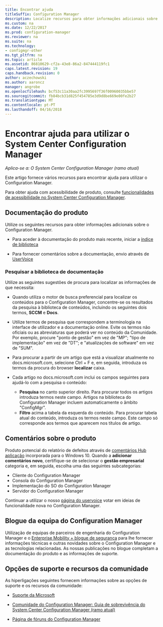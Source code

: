 ```yaml
---
title: Encontrar ajuda
titleSuffix: Configuration Manager
description: Localize recursos para obter informações adicionais sobre o System Center Configuration Manager.
ms.custom: na
ms.date: 12/22/2017
ms.prod: configuration-manager
ms.reviewer: na
ms.suite: na
ms.technology:
- configmgr-other
ms.tgt_pltfrm: na
ms.topic: article
ms.assetid: 86810629-cf2a-43e8-86a2-847444119fc1
caps.latest.revision: 19
caps.handback.revision: 0
author: aczechowski
ms.author: aaroncz
manager: angrobe
ms.openlocfilehash: bcf53c11a30aa2fc3995697f36f00960035bbe57
ms.sourcegitcommit: fb84bcb31d825f454785e3d9d8be669e00fe2b27
ms.translationtype: MT
ms.contentlocale: pt-PT
ms.lasthandoff: 04/16/2018
---
```

# <a name="find-help-for-using-system-center-configuration-manager"></a>Encontrar ajuda para utilizar o System Center Configuration Manager

*Aplica-se a: O System Center Configuration Manager (ramo atual)*

Este artigo fornece vários recursos para encontrar ajuda para utilizar o Configuration Manager.  

Para obter ajuda com acessibilidade de produto, consulte [funcionalidades de acessibilidade no System Center Configuration Manager](../../core/understand/accessibility-features.md).


##  <a name="bkmk_Info"></a> Documentação do produto  
 Utilize os seguintes recursos para obter informações adicionais sobre o Configuration Manager.  

-   Para aceder à documentação do produto mais recente, iniciar a [índice de biblioteca](https://docs.microsoft.com/sccm/)

-   Para fornecer comentários sobre a documentação, envio através de [UserVoice](https://configurationmanager.uservoice.com/forums/300492-ideas/category/112371-documentation)  


###  <a name="BKMK_SearchTips"></a> Pesquisar a biblioteca de documentação  
 Utilize as seguintes sugestões de procura para localizar as informações de que necessita:  

-   Quando utiliza o motor de busca preferencial para localizar os conteúdos para o Configuration Manager, concentre-se os resultados da pesquisa à biblioteca de conteúdos, incluindo os seguintes dois termos, **SCCM** e **Docs**.

-   Utilize termos de pesquisa que correspondem a terminologia na interface de utilizador e a documentação online. Evite os termos não oficiais ou as abreviaturas que poderá ver no conteúdo da Comunidade. Por exemplo, procure "ponto de gestão" em vez de "MP"; "tipo de implementação" em vez de "DT"; e "atualizações de software" em vez de "SUM".  

-   Para procurar a partir de um artigo que está a visualizar atualmente no docs.microsoft.com, selecione Ctrl + F e, em seguida, introduza os termos da procura do browser **localizar** caixa. 

-   Cada artigo no docs.microsoft.com inclui os campos seguintes para ajudá-lo com a pesquisa o conteúdo:
    - **Pesquisa** no canto superior direito. Para procurar todos os artigos introduza termos neste campo. Artigos na biblioteca do Configuration Manager incluem automaticamente o âmbito "ConfigMgr".
    - **Filtro** acima a tabela da esquerda do conteúdo. Para procurar tabela atual do conteúdo, introduza os termos neste campo. Este campo só corresponde aos termos que aparecem nos títulos de artigo. 


## <a name="product-feedback"></a>Comentários sobre o produto
Produto potencial do relatório de defeitos através de [comentários Hub aplicação](https://support.microsoft.com/help/4021566/windows-10-send-feedback-to-microsoft-with-feedback-hub-app) incorporada para o Windows 10. Quando a **adicionar comentários novo**, certifique-se de selecionar o **gestão empresarial** categoria e, em seguida, escolha uma das seguintes subcategorias:
 - Cliente do Configuration Manager
 - Consola do Configuration Manager
 - Implementação do SO do Configuration Manager
 - Servidor do Configuration Manager

Continuar a utilizar o nosso [página do uservoice](http://configurationmanager.uservoice.com/) votar em ideias de funcionalidade nova no Configuration Manager.


##  <a name="BKMK_ProductGroupBlog"></a> Blogue da equipa do Configuration Manager  
 Utilização de equipas de parceiros de engenharia do Configuration Manager e o [Enterprise Mobility + blogue de segurança](https://cloudblogs.microsoft.com/enterprisemobility/?product=system-center-configuration-manager) para lhe fornecer informações técnicas e outras novidades sobre o Configuration Manager e as tecnologias relacionadas. As nossas publicações no blogue completam a documentação do produto e as informações de suporte.  


##  <a name="BKMK_SupportOptions"></a> Opções de suporte e recursos da comunidade  
 As hiperligações seguintes fornecem informações sobre as opções de suporte e os recursos da comunidade:  

-   [Suporte da Microsoft](http://go.microsoft.com/fwlink/?LinkId=243064)  

-   [Comunidade do Configuration Manager: Guia de sobrevivência do System Center Configuration Manager (ramo atual)](http://social.technet.microsoft.com/wiki/contents/articles/33035.system-center-configuration-manager-current-branch-survival-guide.aspx )  

-   [Página de fóruns do Configuration Manager](https://social.technet.microsoft.com/Forums/en-US/home?category=ConfigMgrCB)  
    <!-- NOTE: the above URL requires "en-US" for the category to work -->